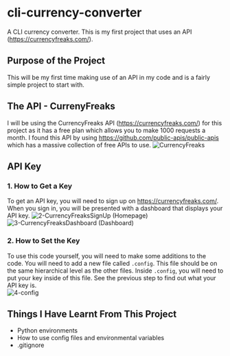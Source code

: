 # cli-currency-converter
A CLI currency converter. This is my first project that uses an API (https://currencyfreaks.com/).
## Purpose of the Project
This will be my first time making use of an API in my code and is a fairly simple project to start with.
## The API - CurrenyFreaks
I will be using the CurrencyFreaks API (https://currencyfreaks.com/) for this project as it has a free plan which allows you to make 1000 requests a month. I found this API by using https://github.com/public-apis/public-apis which has a massive collection of free APIs to use. 
![CurrencyFreaks](https://github.com/JoshuaBilsland/cli-currency-converter/assets/85071575/ef834627-bf8e-4d6c-a353-a6a5139d43d2)
## API Key
### 1. How to Get a Key
To get an API key, you will need to sign up on https://currencyfreaks.com/. When you sign in, you will be presented with a dashboard that displays your API key.
![2-CurrencyFreaksSignUp](https://github.com/JoshuaBilsland/cli-currency-converter/assets/85071575/e8acbaf4-3163-4078-af9e-8db83477f526)
(Homepage)
![3-CurrencyFreaksDashboard](https://github.com/JoshuaBilsland/cli-currency-converter/assets/85071575/0b7d2295-8457-49da-b1ab-7683ddf76c54)
(Dashboard)
### 2. How to Set the Key
To use this code yourself, you will need to make some additions to the code. You will need to add a new file called `.config`. This file should be on the same hierarchical level as the other files. Inside `.config`, you will need to put your key inside of this file. See the previous step to find out what your API key is.
<br>![4-config](https://github.com/JoshuaBilsland/cli-currency-converter/assets/85071575/bd993b06-40c3-4881-b3f9-c5fbe5057cc7)</br>
## Things I Have Learnt From This Project
* Python environments
* How to use config files and environmental variables
* .gitignore
